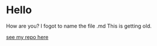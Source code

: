 # Hello

How are you? I fogot to name the file .md  This is getting old.

[see my repo here](https://github.com/ImperialRedGuard)
